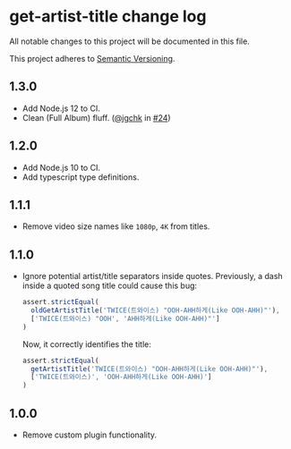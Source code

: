 # get-artist-title change log

All notable changes to this project will be documented in this file.

This project adheres to [Semantic Versioning](http://semver.org/).

## 1.3.0
* Add Node.js 12 to CI.
* Clean (Full Album) fluff. ([@jgchk](https://github.com/jgchk) in [#24](https://github.com/goto-bus-stop/get-artist-title/pull/24))

## 1.2.0
* Add Node.js 10 to CI.
* Add typescript type definitions.

## 1.1.1
* Remove video size names like `1080p`, `4K` from titles.

## 1.1.0
* Ignore potential artist/title separators inside quotes.
  Previously, a dash inside a quoted song title could cause this bug:
  ```js
  assert.strictEqual(
    oldGetArtistTitle('TWICE(트와이스) "OOH-AHH하게(Like OOH-AHH)"'),
    ['TWICE(트와이스) "OOH', 'AHH하게(Like OOH-AHH)"']
  )
  ```
  Now, it correctly identifies the title:
  ```js
  assert.strictEqual(
    getArtistTitle('TWICE(트와이스) "OOH-AHH하게(Like OOH-AHH)"'),
    ['TWICE(트와이스)', 'OOH-AHH하게(Like OOH-AHH)']
  )
  ```

## 1.0.0
* Remove custom plugin functionality.
